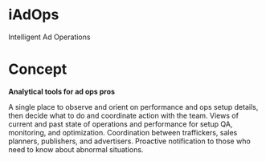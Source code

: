 # iAdOps

Intelligent Ad Operations

# Concept

**Analytical tools for ad ops pros**

A single place to observe and orient on performance and ops setup details, then decide what to do and coordinate action with the team. Views of current and past state of operations and performance for setup QA, monitoring, and optimization. Coordination between traffickers, sales planners, publishers, and advertisers. Proactive notification to those who need to know about abnormal situations.
